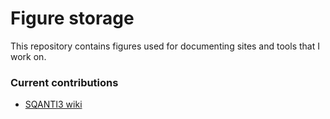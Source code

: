 # Figure storage
This repository contains figures used for documenting sites and tools that I work on.

### Current contributions

- [SQANTI3 wiki](https://github.com/ConesaLab/SQANTI3/wiki)
